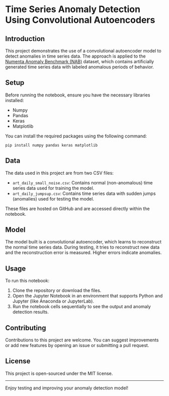 
# Time Series Anomaly Detection Using Convolutional Autoencoders

## Introduction
This project demonstrates the use of a convolutional autoencoder model to detect anomalies in time series data. The approach is applied to the [Numenta Anomaly Benchmark (NAB)](https://www.kaggle.com/boltzmannbrain/nab) dataset, which contains artificially generated time series data with labeled anomalous periods of behavior.

## Setup
Before running the notebook, ensure you have the necessary libraries installed:
- Numpy
- Pandas
- Keras
- Matplotlib

You can install the required packages using the following command:
```
pip install numpy pandas keras matplotlib
```

## Data
The data used in this project are from two CSV files:
- `art_daily_small_noise.csv`: Contains normal (non-anomalous) time series data used for training the model.
- `art_daily_jumpsup.csv`: Contains time series data with sudden jumps (anomalies) used for testing the model.

These files are hosted on GitHub and are accessed directly within the notebook.

## Model
The model built is a convolutional autoencoder, which learns to reconstruct the normal time series data. During testing, it tries to reconstruct new data and the reconstruction error is measured. Higher errors indicate anomalies.

## Usage
To run this notebook:
1. Clone the repository or download the files.
2. Open the Jupyter Notebook in an environment that supports Python and Jupyter (like Anaconda or JupyterLab).
3. Run the notebook cells sequentially to see the output and anomaly detection results.

## Contributing
Contributions to this project are welcome. You can suggest improvements or add new features by opening an issue or submitting a pull request.

## License
This project is open-sourced under the MIT license.

---

Enjoy testing and improving your anomaly detection model!
